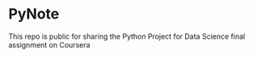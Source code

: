 # PyNote
This repo is public for sharing the Python Project for Data Science final assignment on Coursera
